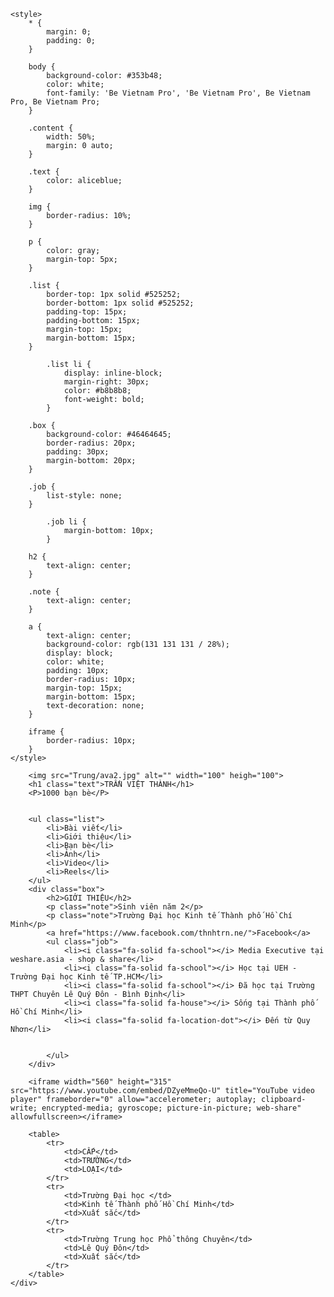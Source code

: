 <!DOCTYPE html>
<html lang="en">
<head>
    <meta charset="UTF-8">
    <meta http-equiv="X-UA-Compatible" content="IE=edge">
    <meta name="viewport" content="width=device-width, initial-scale=1.0">
    <title>Buoi 01</title>
    <link rel="stylesheet" href="https://cdnjs.cloudflare.com/ajax/libs/font-awesome/6.2.0/css/all.min.css" integrity="sha512-xh6O/CkQoPOWDdYTDqeRdPCVd1SpvCA9XXcUnZS2FmJNp1coAFzvtCN9BmamE+4aHK8yyUHUSCcJHgXloTyT2A==" crossorigin="anonymous" referrerpolicy="no-referrer" />

    <style>
        * {
            margin: 0;
            padding: 0;
        }

        body {
            background-color: #353b48;
            color: white;
            font-family: 'Be Vietnam Pro', 'Be Vietnam Pro', Be Vietnam Pro, Be Vietnam Pro;
        }

        .content {
            width: 50%;
            margin: 0 auto;
        }

        .text {
            color: aliceblue;
        }

        img {
            border-radius: 10%;
        }

        p {
            color: gray;
            margin-top: 5px;
        }

        .list {
            border-top: 1px solid #525252;
            border-bottom: 1px solid #525252;
            padding-top: 15px;
            padding-bottom: 15px;
            margin-top: 15px;
            margin-bottom: 15px;
        }

            .list li {
                display: inline-block;
                margin-right: 30px;
                color: #b8b8b8;
                font-weight: bold;
            }

        .box {
            background-color: #46464645;
            border-radius: 20px;
            padding: 30px;
            margin-bottom: 20px;
        }

        .job {
            list-style: none;
        }

            .job li {
                margin-bottom: 10px;
            }

        h2 {
            text-align: center;
        }

        .note {
            text-align: center;
        }

        a {
            text-align: center;
            background-color: rgb(131 131 131 / 28%);
            display: block;
            color: white;
            padding: 10px;
            border-radius: 10px;
            margin-top: 15px;
            margin-bottom: 15px;
            text-decoration: none;
        }

        iframe {
            border-radius: 10px;
        }
    </style>
</head>
<body>
    <div class="content">

        <img src="Trung/ava2.jpg" alt="" width="100" heigh="100">
        <h1 class="text">TRẦN VIỆT THÀNH</h1>
        <P>1000 bạn bè</P>


        <ul class="list">
            <li>Bài viết</li>
            <li>Giới thiệu</li>
            <li>Bạn bè</li>
            <li>Ảnh</li>
            <li>Video</li>
            <li>Reels</li>
        </ul>
        <div class="box">
            <h2>GIỚI THIỆU</h2>
            <p class="note">Sinh viên năm 2</p>
            <p class="note">Trường Đại học Kinh tế Thành phố Hồ Chí Minh</p>
            <a href="https://www.facebook.com/thnhtrn.ne/">Facebook</a>
            <ul class="job">
                <li><i class="fa-solid fa-school"></i> Media Executive tại weshare.asia - shop & share</li>
                <li><i class="fa-solid fa-school"></i> Học tại UEH - Trường Đại học Kinh tế TP.HCM</li>
                <li><i class="fa-solid fa-school"></i> Đã học tại Trường THPT Chuyên Lê Quý Đôn - Bình Định</li>
                <li><i class="fa-solid fa-house"></i> Sống tại Thành phố Hồ Chí Minh</li>
                <li><i class="fa-solid fa-location-dot"></i> Đến từ Quy Nhơn</li>


            </ul>
        </div>

        <iframe width="560" height="315" src="https://www.youtube.com/embed/DZyeMmeQo-U" title="YouTube video player" frameborder="0" allow="accelerometer; autoplay; clipboard-write; encrypted-media; gyroscope; picture-in-picture; web-share" allowfullscreen></iframe>

        <table>
            <tr>
                <td>CẤP</td>
                <td>TRƯỜNG</td>
                <td>LOẠI</td>
            </tr>
            <tr>
                <td>Trường Đại học </td>
                <td>Kinh tế Thành phố Hồ Chí Minh</td>
                <td>Xuất sắc</td>
            </tr>
            <tr>
                <td>Trường Trung học Phổ thông Chuyên</td>
                <td>Lê Quý Đôn</td>
                <td>Xuất sắc</td>
            </tr>
        </table>
    </div>
</body>
</html>
